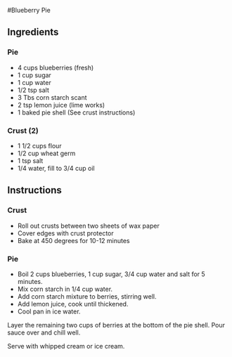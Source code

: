 #Blueberry Pie

## Ingredients

### Pie
  - 4 cups blueberries (fresh)
  - 1 cup sugar
  - 1 cup water
  - 1/2 tsp salt
  - 3 Tbs corn starch scant
  - 2 tsp lemon juice (lime works)
  - 1 baked pie shell (See crust instructions)

### Crust (2)
  - 1 1/2 cups flour
  - 1/2 cup wheat germ
  - 1 tsp salt
  - 1/4 water, fill to 3/4 cup oil

## Instructions

### Crust
  - Roll out crusts between two sheets of wax paper
  - Cover edges with crust protector
  - Bake at 450 degrees for 10-12 minutes

### Pie
  - Boil 2 cups blueberries, 1 cup sugar, 3/4 cup water and salt for 5 minutes.
  - Mix corn starch in 1/4 cup water.
  - Add corn starch mixture to berries, stirring well.
  - Add lemon juice, cook until thickened.
  - Cool pan in ice water.
  
Layer the remaining two cups of berries at the bottom of the pie shell.
Pour sauce over and chill well.

Serve with whipped cream or ice cream.


